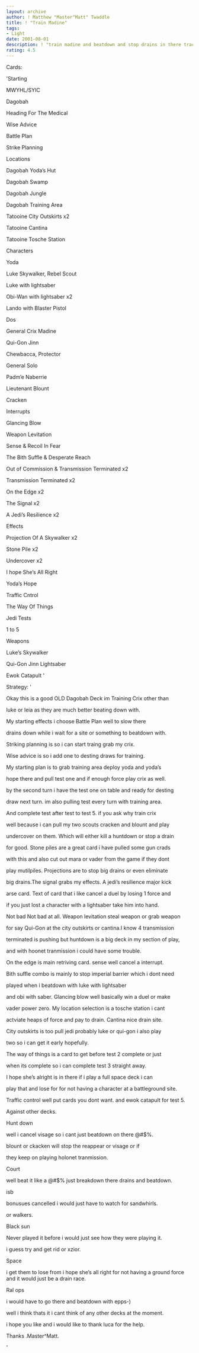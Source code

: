 ```yaml
---
layout: archive
author: ! Matthew "Master^Matt" Twaddle
title: ! "Train Madine"
tags:
- Light
date: 2001-08-01
description: ! "train madine and beatdown and stop drains in there tracks."
rating: 4.5
---
```

Cards: 

'Starting

MWYHL/SYIC

Dagobah

Heading For The Medical

Wise Advice

Battle Plan

Strike Planning


Locations

Dagobah Yoda’s Hut

Dagobah Swamp

Dagobah Jungle

Dagobah Training Area

Tatooine City Outskirts x2

Tatooine Cantina

Tatooine Tosche Station


Characters

Yoda

Luke Skywalker, Rebel Scout

Luke with lightsaber

Obi-Wan with lightsaber x2

Lando with Blaster Pistol

Dos

General Crix Madine

Qui-Gon Jinn

Chewbacca, Protector

General Solo

Padm’e Naberrie

Lieutenant Blount

Cracken


Interrupts

Glancing Blow

Weapon Levitation

Sense & Recoil In Fear

The Bith Suffle & Desperate Reach

Out of Commission & Transmission Terminated x2

Transmission Terminated x2

On the Edge x2

The Signal x2

A Jedi’s Resilience x2


Effects

Projection Of A Skywalker x2

Stone Pile x2

Undercover x2

I hope She’s All Right

Yoda’s Hope

Traffic Cntrol

The Way Of Things


Jedi Tests

1 to 5


Weapons

Luke’s Skywalker

Qui-Gon Jinn Lightsaber

Ewok Catapult '

Strategy: '

Okay this is a good OLD Dagobah Deck im Training Crix other than 

luke or leia as they are much better beating down with.

My starting effects i choose Battle Plan well to slow there 

drains down while i wait for a site or something to beatdown with.

Striking planning is so i can start traing grab my crix. 

Wise advice is so i add one to desting draws for training.


My starting plan is to grab training area deploy yoda and yoda’s 

hope there and pull test one and if enough force play crix as well.

by the second turn i have the test one on table and ready for desting 

draw next turn. im also pulling test every turn with training area.

And complete test after test to test 5. if you ask why train crix 

well because i can pull my two scouts cracken and blount and play 

undercover on them. Which will either kill a huntdown or stop a drain 

for good. Stone piles are a great card i have pulled some gun crads 

with this and also cut out mara or vader from the game if they dont 

play mutilpiles. Projections are to stop big drains or even eliminate 

big drains.The signal grabs my effects. A jedi’s resilience major kick

arse card. Text of card that i like cancel a duel by losing 1 force and 

if you just lost a character with a lightsaber take him into hand. 

Not bad Not bad at all. Weapon levitation steal weapon or grab weapon 

for say Qui-Gon at the city outskirts or cantina.I know 4 transmission 

terminated is pushing but huntdown is a big deck in my section of play, 

and with hoonet tranmission i could have some trouble.

On the edge is main retriving card. sense well cancel a interrupt. 

Bith suffle combo is mainly to stop imperial barrier which i dont need

played when i beatdown with luke with lightsaber

and obi with saber. Glancing blow well basically win a duel or make 

vader power zero. My location selection is a tosche station i cant 

actviate heaps of force and pay to drain. Cantina nice drain site.

City outskirts is too pull jedi probably luke or qui-gon i also play 

two so i can get it early hopefully.

The way of things is a card to get before test 2 complete or  just 

when its complete so i can complete test 3 straight away.

I hope she’s alright is in there if i play a full space deck i can 

play that and lose for for not having a character at a battleground site.

Traffic control well put cards you dont want. and ewok catapult for test 5.


Against other decks.


Hunt down

well i cancel visage so i cant just beatdown on there @#$%.

blount or ckacken will stop the reappear or visage or if 

they keep on playing holonet tranmission.


Court

well beat it like a @#$% just breakdown there drains and beatdown.


isb

bonusues cancelled i would just have to watch for sandwhirls.

or walkers.


Black sun

Never played it before i would just see how they were playing it.

i guess try and get rid or xzior.


Space

i get them to lose from i hope she’s all right for not having a ground force and it would just be a drain race.


Ral ops

i would have to go there and beatdown with epps-)



well i think thats it i cant think of any other decks at the moment.

i hope you like and i would like to thank luca for the help.


Thanks .Master^Matt.



'